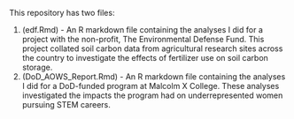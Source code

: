 This repository has two files:
1. (edf.Rmd) - An R markdown file containing the analyses I did for a project with the non-profit, The Environmental Defense Fund. This project collated soil carbon data from agricultural research sites across the country to investigate the effects of fertilizer use on soil carbon storage.
2. (DoD_AOWS_Report.Rmd) - An R markdown file containing the analyses I did for a DoD-funded program at Malcolm X College. These analyses investigated the impacts the program had on underrepresented women pursuing STEM careers.
